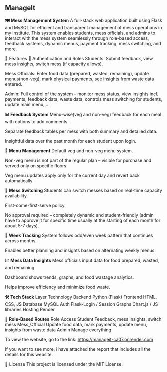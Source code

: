 ## ManageIt
**🍽️ Mess Management System**
A full-stack web application built using Flask and MySQL for efficient and transparent management of mess operations in my institute. This system enables students, mess officials, and admins to interact with the mess system seamlessly through role-based access, feedback systems, dynamic menus, payment tracking, mess switching, and more.

📌 Features
🔐 Authentication and Roles
Students: Submit feedback, view mess insights, switch mess (if capacity allows).

Mess Officials: Enter food data (prepared, wasted, remaining), update menus(non-veg), mark physical payments, see insights from waste data entered.

Admin: Full control of the system – monitor mess status, view insights incl. payments, feedback data, waste data, controls mess switching for students, update main menu, ...

**📊 Feedback System**
Menu-wise(veg and non-veg) feedback for each meal with options to add comments.

Separate feedback tables per mess with both summary and detailed data.

Insightful data over the past month for each student upon login.

**🍛 Menu Management**
Default veg and non-veg menu system.

Non-veg menu is not part of the regular plan – visible for purchase and served only on specific floors.

Veg menu updates apply only for the current day and revert back automatically.

**🔁 Mess Switching**
Students can switch messes based on real-time capacity availability.

First-come-first-serve policy.

No approval required – completely dynamic and student-friendly (admin have to approve it for specific time usually at the starting of each month for about 5-7 days).

**📅 Week Tracking**
System follows odd/even week pattern that continues across months.

Enables better planning and insights based on alternating weekly menus.

**📈 Mess Data Insights**
Mess officials input data for food prepared, wasted, and remaining.

Dashboard shows trends, graphs, and food wastage analytics.

Helps improve efficiency and minimize food waste.

**🛠️ Tech Stack**
Layer	Technology
Backend	    Python (Flask)
Frontend	HTML, CSS, JS
Database	MySQL
Auth	    Flask-Login / Session
Graphs	    Chart.js / JS libraries
Hosting     Render

**🔐 Role-Based Routes**
Role	        Access
Student	        Feedback, mess insights, switch mess
Mess_Official	Update food data, mark payments, update menu, insights from waste data
Admin	        Manage everything

To view the website, go to the link: https://manageit-ca07.onrender.com

If you want to see more, i have attached the report that includes all the details for this website.

📄 License
This project is licensed under the MIT License.

